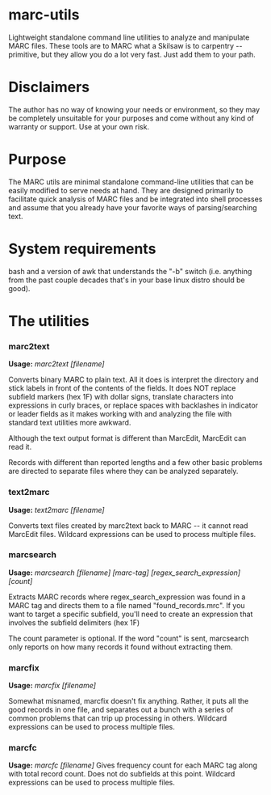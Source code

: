 # marc-utils
Lightweight standalone command line utilities to analyze and manipulate MARC files.  These tools are to MARC what a Skilsaw is to carpentry -- primitive, but they allow you do a lot very fast. Just add them to your path.

# Disclaimers

The author has no way of knowing your needs or environment, so they may be completely unsuitable for your purposes and come without any kind of warranty or support. Use at your own risk. 

# Purpose
The MARC utils are minimal standalone command-line utilities that can be easily modified to serve needs at hand. They are designed primarily to facilitate quick analysis of MARC files and be integrated into shell processes and assume that you already have your favorite ways of parsing/searching text. 

# System requirements
bash and a version of awk that understands the "-b" switch (i.e. anything from the past couple decades that's in your base linux distro should be good). 

# The utilities

### marc2text
**Usage:** *marc2text [filename]*

Converts binary MARC to plain text. All it does is interpret the directory and stick labels in front of the contents of the fields. It does NOT replace subfield markers (hex 1F) with dollar signs, translate characters into expressions in curly braces, or replace spaces with backlashes in indicator or leader fields as it makes working with and analyzing the file with standard text utilities more awkward.

Although the text output format is different than MarcEdit, MarcEdit can read it.

Records with different than reported lengths and a few other basic problems are directed to separate files where they can be analyzed separately.

### text2marc
**Usage:** *text2marc [filename]*

Converts text files created by marc2text back to MARC -- it cannot read MarcEdit files. Wildcard expressions can be used to process multiple files. 

### marcsearch
**Usage:** *marcsearch [filename] [marc-tag] [regex_search_expression] [count]*

Extracts MARC records where regex_search_expression was found in a MARC tag and directs them to a file named "found_records.mrc". If you want to target a specific subfield, you'll need to create an expression that involves the subfield delimiters (hex 1F)

The count parameter is optional. If the word "count" is sent, marcsearch only reports on how many records it found without extracting them.

### marcfix
**Usage:** *marcfix [filename]*

Somewhat misnamed, marcfix doesn't fix anything. Rather, it puts all the good records in one file, and separates out a bunch with a series of common problems that can trip up processing in others. Wildcard expressions can be used to process multiple files.

### marcfc
**Usage:** *marcfc [filename]*
Gives frequency count for each MARC tag along with total record count. Does not do subfields at this point. Wildcard expressions can be used to process multiple files.
